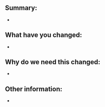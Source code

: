 ## Summary: ##
-

## What have you changed: ##
-

## Why do we need this changed: ##
-


## Other information: ##
-
